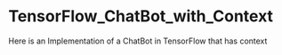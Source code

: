 # TensorFlow_ChatBot_with_Context
Here is an Implementation of a ChatBot in TensorFlow that has context
